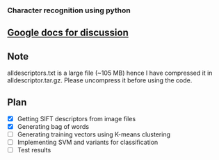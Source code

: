 ### Character recognition using python
## [Google docs for discussion](https://docs.google.com/document/d/1Ccrn5BP424HiEsqlq86opxBvWaF_ki8TPLz7nwiEi70/edit)
## Note
alldescriptors.txt is a large file (~105 MB) hence I have compressed it in alldescriptor.tar.gz. Please uncompress it before using the code.
## Plan
- [x] Getting SIFT descriptors from image files
- [x] Generating bag of words 
- [ ] Generating training vectors using K-means clustering
- [ ] Implementing SVM and variants for classification
- [ ] Test results